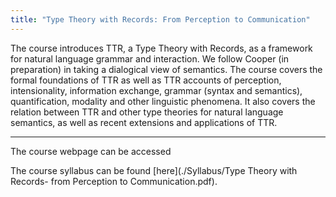 ```yaml
---
title: "Type Theory with Records: From Perception to Communication"
---
```


The course introduces TTR, a Type Theory with Records, as a framework for natural language grammar and interaction. We follow Cooper (in preparation) in taking a dialogical view of semantics. The course covers the formal foundations of TTR as well as TTR accounts of perception, intensionality, information exchange, grammar (syntax and semantics), quantification, modality and other linguistic phenomena. It also covers the relation between TTR and other type theories for natural language semantics, as well as recent extensions and applications of TTR.

---
The course webpage can be accessed 

The course syllabus can be found [here](./Syllabus/Type Theory with Records- from Perception to Communication.pdf).
